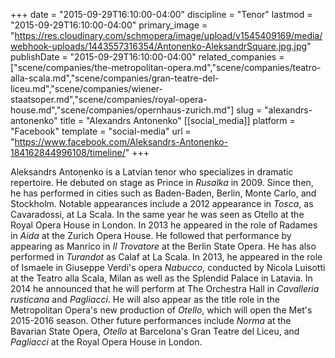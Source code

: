 +++
date = "2015-09-29T16:10:00-04:00"
discipline = "Tenor"
lastmod = "2015-09-29T16:10:00-04:00"
primary_image = "https://res.cloudinary.com/schmopera/image/upload/v1545409169/media/webhook-uploads/1443557316354/Antonenko-AleksandrSquare.jpg.jpg"
publishDate = "2015-09-29T16:10:00-04:00"
related_companies = ["scene/companies/the-metropolitan-opera.md","scene/companies/teatro-alla-scala.md","scene/companies/gran-teatre-del-liceu.md","scene/companies/wiener-staatsoper.md","scene/companies/royal-opera-house.md","scene/companies/opernhaus-zurich.md"]
slug = "alexandrs-antonenko"
title = "Alexandrs Antonenko"
[[social_media]]
platform = "Facebook"
template = "social-media"
url = "https://www.facebook.com/Aleksandrs-Antonenko-184162844996108/timeline/"
+++

Aleksandrs Antoņenko is a Latvian tenor who specializes in dramatic repertoire. He debuted on stage as Prince in *Rusalka* in 2009. Since then, he has performed in cities such as Baden-Baden, Berlin, Monte Carlo, and Stockholm. Notable appearances include a 2012 appearance in *Tosca*, as Cavaradossi, at La Scala. In the same year he was seen as Otello at the Royal Opera House in London. In 2013 he appeared in the role of Radames in *Aida* at the Zurich Opera House. He followed that performance by appearing as Manrico in *Il Trovatore* at the Berlin State Opera. He has also performed in *Turandot* as Calaf at La Scala. In 2013, he appeared in the role of Ismaele in Giuseppe Verdi's opera *Nabucco*, conducted by Nicola Luisotti at the Teatro alla Scala, Milan as well as the Splendid Palace in Latavia. In 2014 he announced that he will perform at The Orchestra Hall in *Cavalleria rusticana* and *Pagliacci*. He will also appear as the title role in the Metropolitan Opera's new production of *Otello*, which will open the Met's 2015-2016 season. Other future performances include *Norma* at the Bavarian State Opera, *Otello* at Barcelona's Gran Teatre del Liceu, and *Pagliacci* at the Royal Opera House in London.
